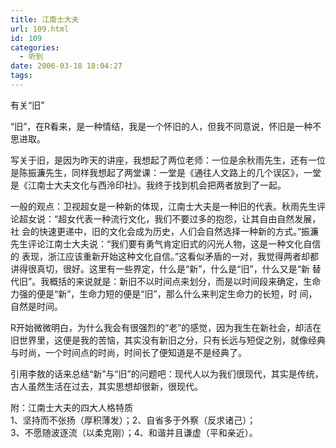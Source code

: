 ```yaml
---
title: 江南士大夫
url: 109.html
id: 109
categories:
  - 听到
date: 2006-03-18 18:04:27
tags:
---
```


有关“旧”  
  
“旧”，在R看来，是一种情结，我是一个怀旧的人，但我不同意说，怀旧是一种不思进取。  
  
写关于旧，是因为昨天的讲座，我想起了两位老师：一位是余秋雨先生，还有一位是陈振濂先生，同样我想起了两堂课：一堂是《通往人文路上的几个误区》，一堂是《江南士大夫文化与西泠印社》。我终于找到机会把两者放到了一起。  
  
一般的观点：卫视超女是一种新的体现，江南士大夫是一种旧的代表。秋雨先生评论超女说：“超女代表一种流行文化，我们不要过多的抱怨，让其自由自然发展，社 会的快速更递中，旧的文化会成为历史，人们会自然选择一种新的方式。”振濂先生评论江南士大夫说：“我们要有勇气肯定旧式的闪光人物，这是一种文化自信的 表现，浙江应该重新开始这种文化自信。”这看似矛盾的一对，我觉得两者却都讲得很真切，很好。这里有一些界定，什么是“新”，什么是“旧”，什么又是“新 替代旧”。我概括的来说就是：新旧不以时间点来划分，而是以时间段来确定，生命力强的便是“新”，生命力短的便是“旧”，那么什么来判定生命力的长短，时 间，自然是时间。  
  
R开始微微明白，为什么我会有很强烈的“老”的感觉，因为我生在新社会，却活在旧世界里，这便是我的苦恼，其实没有新旧之分，只有长远与短促之别，就像经典与时尚，一个时间点的时尚，时间长了便知道是不是经典了。  
  
引用李敖的话来总结“新”与“旧”的问题吧：现代人以为我们很现代，其实是传统，古人虽然生活在过去，其实思想却很新，很现代。  
  
附：江南士大夫的四大人格特质  
1、坚持而不张扬（厚积薄发）；2、自省多于外察（反求诸己）；  
3、不愿随波逐流（以柔克刚）；4、和谐并且谦虚（平和亲近）。